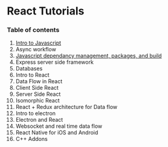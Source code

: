 # React Tutorials

### Table of contents
1. [Intro to Javascript](./intro/README.md)
2. Async workflow
3. [Javascript dependancy management, packages, and build](./packaging/README.md)
4. Express server side framework
5. Databases
6. Intro to React
7. Data Flow in React
8. Client Side React
9. Server Side React
10. Isomorphic React
11. React + Redux architecture for Data flow
12. Intro to electron
13. Electron and React
14. Websocket and real time data flow
15. React Native for iOS and Android
16. C++ Addons


